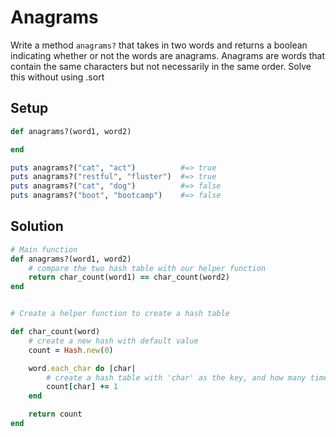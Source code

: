 # Anagrams

Write a method `anagrams?` that takes in two words and returns a boolean indicating whether or not the words are anagrams. Anagrams are words that contain the same characters but not necessarily in the same order. Solve this without using .sort

## Setup

```ruby
def anagrams?(word1, word2)

end

puts anagrams?("cat", "act")          #=> true
puts anagrams?("restful", "fluster")  #=> true
puts anagrams?("cat", "dog")          #=> false
puts anagrams?("boot", "bootcamp")    #=> false
```

## Solution

```ruby
# Main function
def anagrams?(word1, word2)
    # compare the two hash table with our helper function
    return char_count(word1) == char_count(word2)
end


# Create a helper function to create a hash table

def char_count(word)
    # create a new hash with default value
    count = Hash.new(0)

    word.each_char do |char|
        # create a hash table with 'char' as the key, and how many time each char is found as the value
        count[char] += 1
    end

    return count
end
```